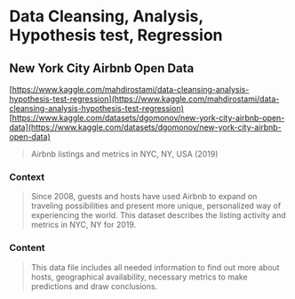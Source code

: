 # Data Cleansing, Analysis, Hypothesis test, Regression 
## New York City Airbnb Open Data
[https://www.kaggle.com/mahdirostami/data-cleansing-analysis-hypothesis-test-regression](https://www.kaggle.com/mahdirostami/data-cleansing-analysis-hypothesis-test-regression)
<br>
[https://www.kaggle.com/datasets/dgomonov/new-york-city-airbnb-open-data](https://www.kaggle.com/datasets/dgomonov/new-york-city-airbnb-open-data)

> Airbnb listings and metrics in NYC, NY, USA (2019)

### Context

> Since 2008, guests and hosts have used Airbnb to expand on traveling possibilities and present more unique, personalized way of experiencing the world. This dataset describes the listing activity and metrics in NYC, NY for 2019.

### Content

> This data file includes all needed information to find out more about hosts, geographical availability, necessary metrics to make predictions and draw conclusions.
